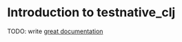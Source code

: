 # Introduction to testnative_clj

TODO: write [great documentation](http://jacobian.org/writing/what-to-write/)
